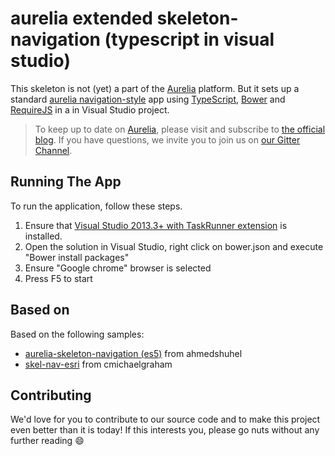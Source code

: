 # aurelia extended skeleton-navigation (typescript in visual studio)

This skeleton is not (yet) a part of the [Aurelia](http://www.aurelia.io/) platform. But it sets up a standard [aurelia navigation-style](https://github.com/aurelia/skeleton-navigation) app using [TypeScript](http://www.typescriptlang.org/), [Bower](http://bower.io) and [RequireJS](http://requirejs.org) in a in Visual Studio project.

> To keep up to date on [Aurelia](http://www.aurelia.io/), please visit and subscribe to [the official blog](http://blog.durandal.io/). If you have questions, we invite you to join us on [our Gitter Channel](https://gitter.im/aurelia/discuss).

## Running The App

To run the application, follow these steps.

1. Ensure that [Visual Studio 2013.3+ with TaskRunner extension](http://www.hanselman.com/blog/IntroducingGulpGruntBowerAndNpmSupportForVisualStudio.aspx) is installed.
2. Open the solution in Visual Studio, right click on bower.json and execute "Bower install packages"
3. Ensure "Google chrome" browser is selected
4. Press F5 to start

## Based on

Based on the following samples:

- [aurelia-skeleton-navigation (es5)](https://github.com/ahmedshuhel/nav-app-es5) from ahmedshuhel
- [skel-nav-esri](https://github.com/cmichaelgraham/skel-nav-esri) from cmichaelgraham

## Contributing

We'd love for you to contribute to our source code and to make this project even better than it is today! If this interests you, please go nuts without any further reading :smile: